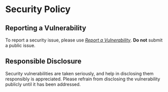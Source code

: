 # Security Policy

## Reporting a Vulnerability

To report a security issue, please use [*Report a Vulnerability*](https://github.com/offa/scope-guard/security/advisories/new). **Do not** submit a public issue.

## Responsible Disclosure

Security vulnerabilities are taken seriously, and help in disclosing them responsibly is appreciated. Please refrain from disclosing the vulnerability publicly until it has been addressed.
